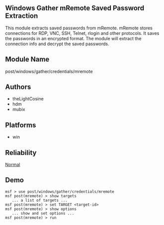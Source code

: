 ## Windows Gather mRemote Saved Password Extraction

This module extracts saved passwords from mRemote. mRemote 
stores connections for RDP, VNC, SSH, Telnet, rlogin and 
other protocols. It saves the passwords in an encrypted 
format. The module will extract the connection info and 
decrypt the saved passwords.


## Module Name
post/windows/gather/credentials/mremote

## Authors
* theLightCosine
* hdm
* mubix





## Platforms
* win

## Reliability
[Normal](https://github.com/rapid7/metasploit-framework/wiki/Exploit-Ranking)

## Demo

```
msf > use post/windows/gather/credentials/mremote
msf post(mremote) > show targets
   ... a list of targets ...
msf post(mremote) > set TARGET <target-id>
msf post(mremote) > show options
   ... show and set options ...
msf post(mremote) > run
```
    
    